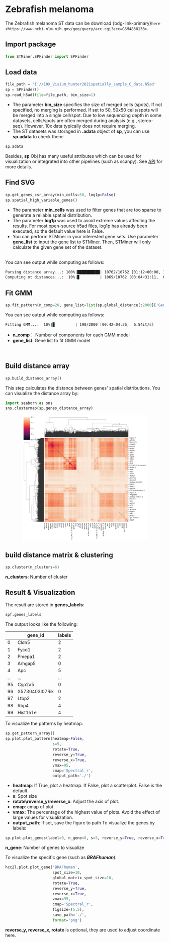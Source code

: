 # Zebrafish melanoma

The Zebrafish melanoma ST data can be download {bdg-link-primary}`here <https://www.ncbi.nlm.nih.gov/geo/query/acc.cgi?acc=GSM4838133>`.

## Import package

```python
from STMiner.SPFinder import SPFinder
```

## Load data

```python
file_path = 'I://10X_Visium_hunter2021spatially_sample_C_data.h5ad'
sp = SPFinder()
sp.read_h5ad(file=file_path, bin_size=1)
```

 - The parameter **bin_size** specifies the size of merged cells (spots). If not specified, no merging is performed. If set to 50, 50x50 cells/spots will be merged into a single cell/spot. Due to low sequencing depth in some datasets, cells/spots are often merged during analysis (e.g., stereo-seq). However, 10x data typically does not require merging.
 - The ST datasets was storaged in **.adata** object of **sp**, you can use **sp.adata** to check them:

```python
sp.adata
```

Besides, **sp** Obj has many useful attributes which can be used for visualization or integrated into other pipelines (such as scanpy). See [API](https://stminerdoc.readthedocs.io/en/latest/API/API.html) for more details.

## Find SVG

```python
sp.get_genes_csr_array(min_cells=50, log1p=False)
sp.spatial_high_variable_genes()
```
 - The parameter **min_cells** was used to filter genes that are too sparse to generate a reliable spatial distribution.
 - The parameter **log1p** was used to avoid extreme values affecting the results. For most open-source h5ad files, log1p has already been executed, so the default value here is False.
 - You can perform STMiner in your interested gene sets. Use parameter **gene_list** to input the gene list to STMiner. Then, STMiner will only calculate the given gene set of the dataset.
</br>
You can see output while computing as follows:

```bash
Parsing distance array...: 100%|██████████| 10762/10762 [01:12<00:00, 149.11it/s]
Computing ot distances...:  10%|▉         | 1069/10762 [03:04<31:11,  6.12it/s]  
```


## Fit GMM

```python
sp.fit_pattern(n_comp=20, gene_list=list(sp.global_distance[:2000]['Gene']))
```

You can see output while computing as follows:

```bash
Fitting GMM...:  10%|▉         | 190/2000 [00:42<04:36,  6.54it/s] 
```

 - **n_comp**： Number of components for each GMM model
 - **gene_list**: Gene list to fit GMM model
</br>

## Build distance array

```python
sp.build_distance_array()
```
This step calculates the distance between genes' spatial distributions.
You can visualize the distance array by:

```python
import seaborn as sns
sns.clustermap(sp.genes_distance_array)
```

<div align=center><img src="../_static/heatmap.png" width = "400"/></div>

## build distance matrix & clustering

```python
sp.cluster(n_clusters=6)
```

**n_clusters**: Number of cluster

## Result & Visualization

The result are stored in **genes_labels**:

```python
spf.genes_labels
```

The output looks like the following:

|     | gene_id        | labels |
|-----|----------------|--------|
| 0   | Cldn5          | 2      |
| 1   | Fyco1          | 2      |
| 2   | Pmepa1         | 2      |
| 3   | Arhgap5        | 0      |
| 4   | Apc            | 5      |
| ..  | ...            | ...    |
| 95  | Cyp2a5         | 0      |
| 96  | X5730403I07Rik | 0      |
| 97  | Ltbp2          | 2      |
| 98  | Rbp4           | 4      |
| 99  | Hist1h1e       | 4      |

To visualize the patterns by heatmap:

```python
sp.get_pattern_array()
sp.plot.plot_pattern(heatmap=False,
                     s=5,
                     rotate=True,
                     reverse_y=True,
                     reverse_x=True,
                     vmax=95,
                     cmap='Spectral_r',
                     output_path='./')
```

 - **heatmap**: If True, plot a heatmap. If False, plot a scatterplot. False is the default.
 - **s**: Spot size 
 - **rotate\reverse_y\reverse_x**: Adjust the axis of plot.
 - **cmap**: cmap of plot
 - **vmax**: The percentage of the highest value of plots. Avoid the effect of large values for visualization.
 - **output_path**: If set, save the figure to path
To visualize the genes by labels:

```python
sp.plot.plot_genes(label=0, n_gene=8, s=5, reverse_y=True, reverse_x=True)
```

**n_gene**: Number of genes to visualize


To visualize the specific gene (such as ***BRAFhuman***):
```python
hcc2l.plot.plot_gene('BRAFhuman', 
                     spot_size=10,
                     global_matrix_spot_size=10,
                     rotate=True, 
                     reverse_y=True, 
                     reverse_x=True, 
                     vmax=95, 
                     cmap='Spectral_r',
                     figsize=(5,5),
                     save_path='./',
                     format='png')
```

**reverse_y, reverse_x, rotate** is optional, they are used to adjust coordinate here.